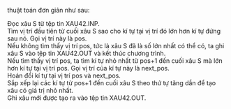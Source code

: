thuật toán đơn giản như sau:<br/>

Đọc xâu S từ tệp tin XAU42.INP.<br/>
Tìm vị trí đầu tiên từ cuối xâu S sao cho kí tự tại vị trí đó lớn hơn kí tự đứng sau nó. Gọi vị trí này là pos.<br/>
Nếu không tìm thấy vị trí pos, tức là xâu S đã là số lớn nhất có thể có, ta ghi xâu S vào tệp tin XAU42.OUT và kết thúc chương trình.<br/>
Nếu tìm thấy vị trí pos, ta tìm kí tự nhỏ nhất từ pos+1 đến cuối xâu S mà lớn hơn kí tự tại vị trí pos. Gọi vị trí của kí tự này là next_pos.<br/>
Hoán đổi kí tự tại vị trí pos và next_pos.<br/>
Sắp xếp lại các kí tự từ pos+1 đến cuối xâu S theo thứ tự tăng dần để tạo xâu có giá trị nhỏ nhất.<br/>
Ghi xâu mới được tạo ra vào tệp tin XAU42.OUT.<br/>